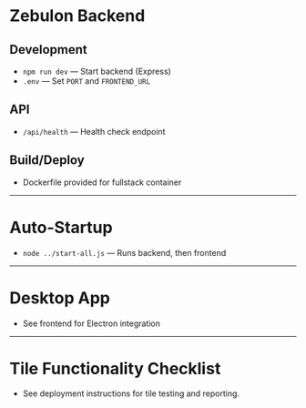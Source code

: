 # Zebulon Backend

## Development
- `npm run dev` — Start backend (Express)
- `.env` — Set `PORT` and `FRONTEND_URL`

## API
- `/api/health` — Health check endpoint

## Build/Deploy
- Dockerfile provided for fullstack container

---

# Auto-Startup
- `node ../start-all.js` — Runs backend, then frontend

---

# Desktop App
- See frontend for Electron integration

---

# Tile Functionality Checklist
- See deployment instructions for tile testing and reporting.
